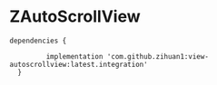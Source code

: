 # ZAutoScrollView

    dependencies {
 
	         implementation 'com.github.zihuan1:view-autoscrollview:latest.integration'
	  }
 
